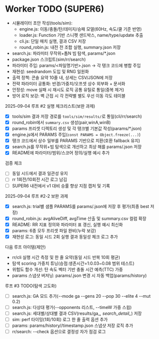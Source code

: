 # Worker TODO (SUPER6)

- 시뮬레이터 초안 작성(tools/sim):
  - engine.js: 이동/충돌/탄/데미지/승패 모델(60Hz, 속도/쿨 기준 반영)
  - loader.js: Function 기반 스니펫 샌드박스, name/type/update 추출
  - cli.js: 단일 매치 실행, 결과 CSV 저장
  - round_robin.js: 내전 전 조합 실행, summary.json 저장
 - search.js: 파라미터 무작위+톱N 빔 탐색, params/*.json
  - package.json 스크립트(sim/rr/search)
- 파라미터 주입: params/<파일명기반>.json → 각 탱크 코드에 병합 주입
- 재현성: seedrandom 도입 및 RNG 일원화
- 출력 정책: 콘솔 요약 10줄 내, 상세는 CSV/JSON에 저장
- 전략 파라미터 공통화: 반경/가중치/오프셋 상수 외부화 + 문서화
- 안정성: move 실패 시 재시도 로직 공통 유틸로 통일(중복 제거)
- 방어 로직 보강: 벽 근접 시 각 전략별 별도 우선 이동 각도 테이블

2025-09-04 루프 #2 실행 체크리스트(보완 과제)
- [x] tools/sim 결과 저장 경로를 `tools/sim/results/`로 통일(cli/rr/search)
- [x] round_robin에서 `summary.csv` 생성(pair,winA,winB)
- [x] params 프리셋 디렉토리 생성 및 각 탱크별 기본값 작성(params/*.json)
- [x] engine.js에서 PARAMS 주입(`const PARAMS = Object.freeze(...)`)
- [x] 탱크 코드에서 상수 일부를 PARAMS 기반으로 치환(호환 fallback 유지)
- [x] search.js를 무작위+빔 탐색으로 개선하고 최상 해를 params/<key>.json 저장
- [x] README에 파라미터/범위/스코어 정의/실행 예시 추가

검증 체크
- [ ] 동일 시드에서 결과 일관성 유지
- [ ] rr 1회전/10회전 시간 로그 남김
- [ ] SUPER6 내전에서 v1 대비 승률 향상 지점 캡처 및 기록

2025-09-04 루프 #2-2 보완 과제
- [x] search.js: trial별 샘플 PARAMS를 params/<key>.json에 저장 후 평가(최종 best 저장)
- [x] round_robin.js: avgAliveDiff, avgTime 산출 및 summary.csv 컬럼 확장
- [x] README: RR 지표 정의와 파라미터 표 갱신, 실행 예시 최신화
- [x] params: 6종 모두 프리셋 파일 완비(누락 보강)
- [x] 재현성 로그: 동일 시드 2회 실행 결과 동일성 체크 로그 추가

다음 루프 아이템(제안)
- rr/cli 실행 시간 측정 및 한 줄 요약(동일 시드 반복 10회 평균)
- 탐색 scoring 가중치 튜닝(승점:생존시간=1:0.03~0.08 범위 테스트)
- 위험도 함수 개선: 탄 속도 벡터 기반 충돌 시간 예측(TTC) 가중
- params 스냅샷 버저닝: params/<bot>.json 변경 시 자동 백업(params/history)

루프 #3 TODO(탐색 고도화)
- [ ] search.js: GA 모드 추가(--mode ga --gens 20 --pop 30 --elite 4 --mut 0.2)
- [ ] search.js: 다상대 평가(--opponents 리스트, --timeW 가중 스윕)
- [ ] search.js: 세대별/상대별 결과 CSV(results/ga_*, search_detail_*) 저장
- [ ] sim: perf 타이밍(1회/10회) 로그 한 줄 출력 옵션 추가
- [ ] params: params/history/<bot>/timestamp.json 스냅샷 저장 로직 추가
- [ ] rr/search: --check 옵션으로 결정성 자가 점검 로그
